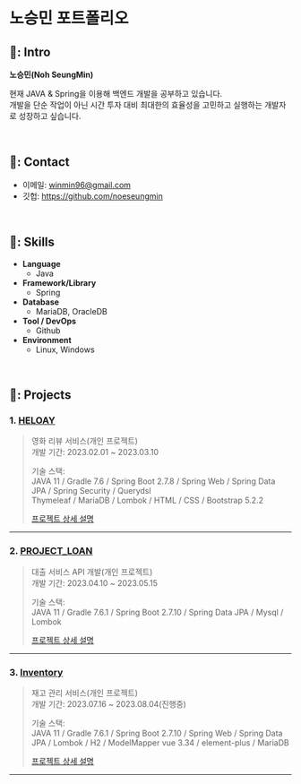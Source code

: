 # 노승민 포트폴리오

## 📌: Intro
**노승민(Noh SeungMin)** 

현재 JAVA & Spring을 이용해 백엔드 개발을 공부하고 있습니다.   
개발을 단순 작업이 아닌 시간 투자 대비 최대한의 효율성을 고민하고 실행하는 개발자로 성장하고 싶습니다.  

</br>

## 📌: Contact
- 이메일: winmin96@gmail.com
- 깃헙: https://github.com/noeseungmin
<br>

## 📌: Skills
- **Language**
  - Java
- **Framework/Library**
  - Spring
- **Database**
  - MariaDB, OracleDB
- **Tool / DevOps**
  - Github
- **Environment**
  - Linux, Windows
</br>

## 📌: Projects
### 1. [HELOAY](https://github.com/noeseungmin/heloay)
> 영화 리뷰 서비스(개인 프로젝트)  
> 개발 기간: 2023.02.01 ~ 2023.03.10
>
> 기술 스택:  
> JAVA 11 / Gradle 7.6 / Spring Boot 2.7.8 / Spring Web / Spring Data JPA / Spring Security / Querydsl  
> Thymeleaf / MariaDB / Lombok / HTML / CSS / Bootstrap 5.2.2
>
>[프로젝트 상세 설명](https://github.com/noeseungmin/heloay)

---

### 2. [PROJECT_LOAN](https://github.com/noeseungmin/project-loan)
> 대출 서비스 API 개발(개인 프로젝트)  
> 개발 기간: 2023.04.10 ~ 2023.05.15
>
> 기술 스택:  
> JAVA 11 / Gradle 7.6.1 / Spring Boot 2.7.10 / Spring Data JPA / Mysql / Lombok
>
>[프로젝트 상세 설명](https://github.com/noeseungmin/project-loan)

---

### 3. [Inventory](https://github.com/noeseungmin/Inventory)
> 재고 관리 서비스(개인 프로젝트)  
> 개발 기간: 2023.07.16 ~ 2023.08.04(진행중)
>
> 기술 스택:  
> JAVA 11 / Gradle 7.6.1 / Spring Boot 2.7.10 / Spring Web / Spring Data JPA / Lombok / H2 / ModelMapper
> vue 3.34 / element-plus / MariaDB 
>
>[프로젝트 상세 설명](https://github.com/noeseungmin/Inventory)

---
</br>
